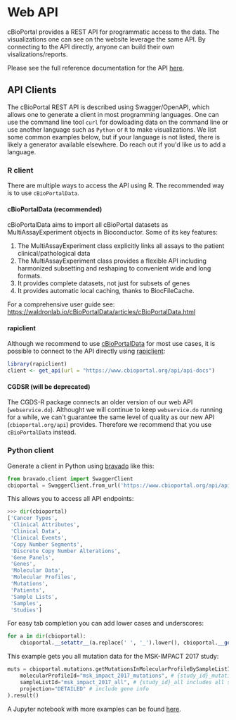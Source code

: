 # Web API
cBioPortal provides a REST API for programmatic access to the data. The visualizations one can see on the website leverage the same API. By connecting to the API directly, anyone can build their own visalizations/reports.

Please see the full reference documentation for the API
[here](https://www.cbioportal.org/api/swagger-ui.html).

## API Clients
The cBioPortal REST API is described using Swagger/OpenAPI, which allows one to generate a client in most programming languages. One can use the command line tool `curl` for dowloading data on the command line or use another language such as `Python` or `R` to make visualizations. We list some common examples below, but if your language is not listed, there is likely a generator available elsewhere. Do reach out if you'd like us to add a language.

### R client
There are multiple ways to access the API using R. The recommended way is to use `cBioPortalData`.

#### cBioPortalData (recommended)
cBioPortalData aims to import all cBioPortal datasets as MultiAssayExperiment objects in Bioconductor. Some of its key features:

1. The MultiAssayExperiment class explicitly links all assays to the patient clinical/pathological data
2. The MultiAssayExperiment class provides a flexible API including harmonized subsetting and reshaping to convenient wide and long formats.
3. It provides complete datasets, not just for subsets of genes
4. It provides automatic local caching, thanks to BiocFileCache.

For a comprehensive user guide see: https://waldronlab.io/cBioPortalData/articles/cBioPortalData.html

#### rapiclient
Although we recommend to use [cBioPortalData](#cBioPortalData) for most use cases, it is possible to connect to the API directly using [rapiclient](https://github.com/bergant/rapiclient):

```R
library(rapiclient)
client <- get_api(url = "https://www.cbioportal.org/api/api-docs")
```

#### CGDSR (will be deprecated)
The CGDS-R package connects an older version of our web API (`webservice.do`). Althought we will continue to keep `webservice.do` running for a while, we can't guarantee the same level of quality as our new API (`cbioportal.org/api`) provides. Therefore we recommend that you use `cBioPortalData` instead.

### Python client
Generate a client in Python using [bravado](https://github.com/Yelp/bravado)
like this:

```python
from bravado.client import SwaggerClient
cbioportal = SwaggerClient.from_url('https://www.cbioportal.org/api/api-docs')
```
This allows you to access all API endpoints:
```python
>>> dir(cbioportal)
['Cancer Types',
 'Clinical Attributes',
 'Clinical Data',
 'Clinical Events',
 'Copy Number Segments',
 'Discrete Copy Number Alterations',
 'Gene Panels',
 'Genes',
 'Molecular Data',
 'Molecular Profiles',
 'Mutations',
 'Patients',
 'Sample Lists',
 'Samples',
 'Studies']
```
For easy tab completion you can add lower cases and underscores:
```python
for a in dir(cbioportal):
    cbioportal.__setattr__(a.replace(' ', '_').lower(), cbioportal.__getattr__(a))
```
This example gets you all mutation data for the MSK-IMPACT 2017 study:
```python
muts = cbioportal.mutations.getMutationsInMolecularProfileBySampleListIdUsingGET(
    molecularProfileId="msk_impact_2017_mutations", # {study_id}_mutations gives default mutations profile for study 
    sampleListId="msk_impact_2017_all", # {study_id}_all includes all samples
    projection="DETAILED" # include gene info
).result()
```

A Jupyter notebook with more examples can be found [here](https://github.com/mskcc/cbsp-hackathon/blob/master/0-introduction/cbsp_hackathon.ipynb).


